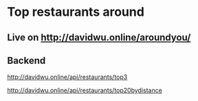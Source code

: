 # Top restaurants around

## Live on <http://davidwu.online/aroundyou/>

## Backend

<http://davidwu.online/api/restaurants/top3>

<http://davidwu.online/api/restaurants/top20bydistance>

